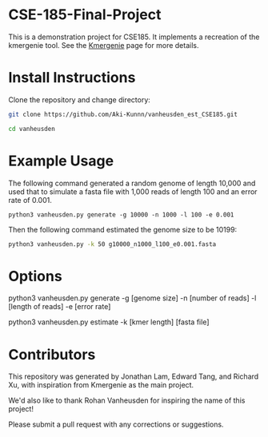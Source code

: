 # CSE-185-Final-Project

This is a demonstration project for CSE185. It implements a recreation of the kmergenie tool. See the [Kmergenie](http://kmergenie.bx.psu.edu/) page for more details.

# Install Instructions

Clone the repository and change directory:

```bash
git clone https://github.com/Aki-Kunnn/vanheusden_est_CSE185.git

cd vanheusden
```

# Example Usage
The following command generated a random genome of length 10,000 and used that to simulate a fasta file with 1,000 reads of length 100 and an error rate of 0.001.

```
python3 vanheusden.py generate -g 10000 -n 1000 -l 100 -e 0.001
```

Then the following command estimated the genome size to be 10199: 

```bash
python3 vanheusden.py -k 50 g10000_n1000_l100_e0.001.fasta
```

# Options
python3 vanheusden.py generate -g [genome size] -n [number of reads] -l [length of reads] -e [error rate]

python3 vanheusden.py estimate -k [kmer length] [fasta file]

# Contributors

This repository was generated by Jonathan Lam, Edward Tang, and Richard Xu, with inspiration from Kmergenie as the main project.

We'd also like to thank Rohan Vanheusden for inspiring the name of this project!

Please submit a pull request with any corrections or suggestions.
